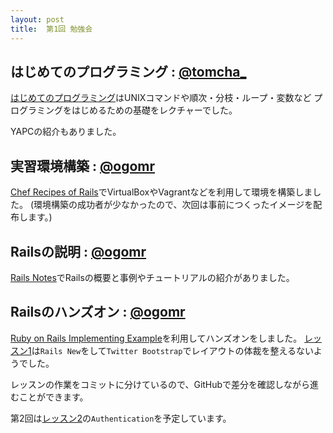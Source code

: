 ```yaml
---
layout: post
title:  第1回 勉強会
---
```


## はじめてのプログラミング : [@tomcha_]()

[はじめてのプログラミング](https://github.com/tomcha/hommachirb-2014-09/blob/master/slide.md)はUNIXコマンドや順次・分枝・ループ・変数など
プログラミングをはじめるための基礎をレクチャーでした。

YAPCの紹介もありました。

## 実習環境構築 : [@ogomr](https://twitter.com/ogomr)

[Chef Recipes of Rails](https://github.com/hommachirb/chef-recipe-rails)でVirtualBoxやVagrantなどを利用して環境を構築しました。
(環境構築の成功者が少なかったので、次回は事前につくったイメージを配布します。)

## Railsの説明 : [@ogomr](https://twitter.com/ogomr)

[Rails Notes](https://speakerdeck.com/ogom/rails-notes)でRailsの概要と事例やチュートリアルの紹介がありました。

## Railsのハンズオン : [@ogomr](https://twitter.com/ogomr)

[Ruby on Rails Implementing Example](https://github.com/hommachirb/rails-example)を利用してハンズオンをしました。
[レッスン1](https://github.com/hommachirb/rails-example/blob/master/doc/lesson/001.md)は`Rails New`をして`Twitter Bootstrap`でレイアウトの体裁を整えるないようでした。

レッスンの作業をコミットに分けているので、GitHubで差分を確認しながら進むことができます。

第2回は[レッスン2](https://github.com/hommachirb/rails-example/blob/master/doc/lesson/002.md)の`Authentication`を予定しています。


